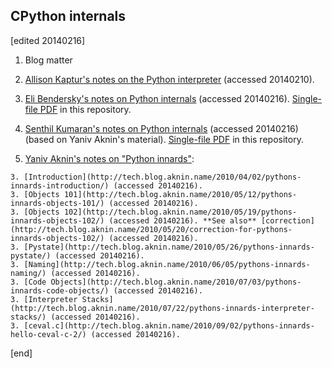 ## CPython internals

[edited 20140216]

1. Blog matter

  2. [Allison Kaptur's notes on the Python interpreter](http://akaptur.github.io/) (accessed 20140210).
  2. [Eli Bendersky's notes on Python internals](http://eli.thegreenplace.net/category/programming/python/python-internals/) (accessed 20140216). [Single-file PDF](https://github.com/brannerchinese/cpython_exploration/blob/master/REFERENCES/Eli_Bendersky_Python_internals_20140216.pdf) in this repository.
  2. [Senthil Kumaran's notes on Python internals](http://www.uthcode.com/pythondesign.html) (accessed 20140216) (based on Yaniv Aknin's material). [Single-file PDF](https://github.com/brannerchinese/cpython_exploration/blob/master/REFERENCES/Senthil_Kumaran_Python_Design_20140216.pdf) in this repository.
  2. [Yaniv Aknin's notes on "Python innards"](http://tech.blog.aknin.name/category/my-projects/pythons-innards/):

    3. [Introduction](http://tech.blog.aknin.name/2010/04/02/pythons-innards-introduction/) (accessed 20140216).
    3. [Objects 101](http://tech.blog.aknin.name/2010/05/12/pythons-innards-objects-101/) (accessed 20140216).
    3. [Objects 102](http://tech.blog.aknin.name/2010/05/19/pythons-innards-objects-102/) (accessed 20140216). **See also** [correction](http://tech.blog.aknin.name/2010/05/20/correction-for-pythons-innards-objects-102/) (accessed 20140216).
    3. [Pystate](http://tech.blog.aknin.name/2010/05/26/pythons-innards-pystate/) (accessed 20140216).
    3. [Naming](http://tech.blog.aknin.name/2010/06/05/pythons-innards-naming/) (accessed 20140216).
    3. [Code Objects](http://tech.blog.aknin.name/2010/07/03/pythons-innards-code-objects/) (accessed 20140216).
    3. [Interpreter Stacks](http://tech.blog.aknin.name/2010/07/22/pythons-innards-interpreter-stacks/) (accessed 20140216).
    3. [ceval.c](http://tech.blog.aknin.name/2010/09/02/pythons-innards-hello-ceval-c-2/) (accessed 20140216).

[end]
